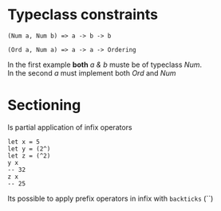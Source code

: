 # Typeclass constraints
    (Num a, Num b) => a -> b -> b

    (Ord a, Num a) => a -> a -> Ordering

In the first example **both** *a & b* muste be of typeclass *Num*.  
In the second *a* must implement both *Ord* and *Num*

# Sectioning
Is partial application of infix operators

    let x = 5
    let y = (2^)
    let z = (^2)
    y x
    -- 32
    z x
    -- 25

Its possible to apply prefix operators in infix with `backticks` (``)
